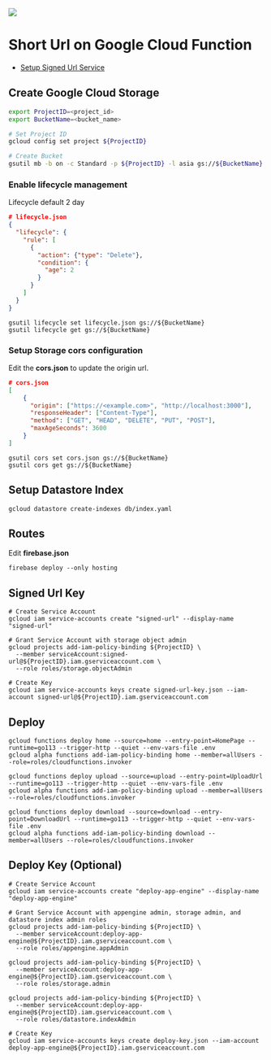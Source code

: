 
![](https://github.com/akiicat/tempfile/workflows/Deploy%20to%20Google%20Cloud/badge.svg)

# Short Url on Google Cloud Function

- [Setup Signed Url Service](sign)


## Create Google Cloud Storage

```sh
export ProjectID=<project_id>
export BucketName=<bucket_name>

# Set Project ID
gcloud config set project ${ProjectID}

# Create Bucket
gsutil mb -b on -c Standard -p ${ProjectID} -l asia gs://${BucketName}
```

### Enable lifecycle management

Lifecycle default 2 day

```json
# lifecycle.json
{
  "lifecycle": {
    "rule": [
      {
        "action": {"type": "Delete"},
        "condition": {
          "age": 2
        }
      }
    ]
  }
}
```

```shell
gsutil lifecycle set lifecycle.json gs://${BucketName}
gsutil lifecycle get gs://${BucketName}
```

### Setup Storage cors configuration

Edit the **cors.json** to update the origin url.

```json
# cors.json
[
    {
      "origin": ["https://<example.com>", "http://localhost:3000"],
      "responseHeader": ["Content-Type"],
      "method": ["GET", "HEAD", "DELETE", "PUT", "POST"],
      "maxAgeSeconds": 3600
    }
]
```

```shell
gsutil cors set cors.json gs://${BucketName}
gsutil cors get gs://${BucketName}
```

## Setup Datastore Index

```shell
gcloud datastore create-indexes db/index.yaml
```

## Routes

Edit **firebase.json** 

```shell
firebase deploy --only hosting
```

## Signed Url Key

```shell
# Create Service Account
gcloud iam service-accounts create "signed-url" --display-name "signed-url"

# Grant Service Account with storage object admin
gcloud projects add-iam-policy-binding ${ProjectID} \
  --member serviceAccount:signed-url@${ProjectID}.iam.gserviceaccount.com \
  --role roles/storage.objectAdmin

# Create Key
gcloud iam service-accounts keys create signed-url-key.json --iam-account signed-url@${ProjectID}.iam.gserviceaccount.com
```

## Deploy

```shell
gcloud functions deploy home --source=home --entry-point=HomePage --runtime=go113 --trigger-http --quiet --env-vars-file .env
gcloud alpha functions add-iam-policy-binding home --member=allUsers --role=roles/cloudfunctions.invoker

gcloud functions deploy upload --source=upload --entry-point=UploadUrl --runtime=go113 --trigger-http --quiet --env-vars-file .env
gcloud alpha functions add-iam-policy-binding upload --member=allUsers --role=roles/cloudfunctions.invoker

gcloud functions deploy download --source=download --entry-point=DownloadUrl --runtime=go113 --trigger-http --quiet --env-vars-file .env
gcloud alpha functions add-iam-policy-binding download --member=allUsers --role=roles/cloudfunctions.invoker
```

## Deploy Key (Optional)

```shell
# Create Service Account
gcloud iam service-accounts create "deploy-app-engine" --display-name "deploy-app-engine"

# Grant Service Account with appengine admin, storage admin, and datastore index admin roles
gcloud projects add-iam-policy-binding ${ProjectID} \
  --member serviceAccount:deploy-app-engine@${ProjectID}.iam.gserviceaccount.com \
  --role roles/appengine.appAdmin

gcloud projects add-iam-policy-binding ${ProjectID} \
  --member serviceAccount:deploy-app-engine@${ProjectID}.iam.gserviceaccount.com \
  --role roles/storage.admin

gcloud projects add-iam-policy-binding ${ProjectID} \
  --member serviceAccount:deploy-app-engine@${ProjectID}.iam.gserviceaccount.com \
  --role roles/datastore.indexAdmin

# Create Key
gcloud iam service-accounts keys create deploy-key.json --iam-account deploy-app-engine@${ProjectID}.iam.gserviceaccount.com
```


